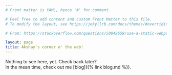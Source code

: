 ```yaml
---
# Front matter is YAML, hence '#' for comment.

# Feel free to add content and custom Front Matter to this file.
# To modify the layout, see https://jekyllrb.com/docs/themes/#overriding-theme-defaults

# From: https://stackoverflow.com/questions/50049659/use-a-static-webpage-in-jekyll-as-the-homepage 

layout: page
title: Akshay's corner o' the web!
---
```


Nothing to see here, yet. Check back later?  
In the mean time, check out me [blog]({% link blog.md %}).
